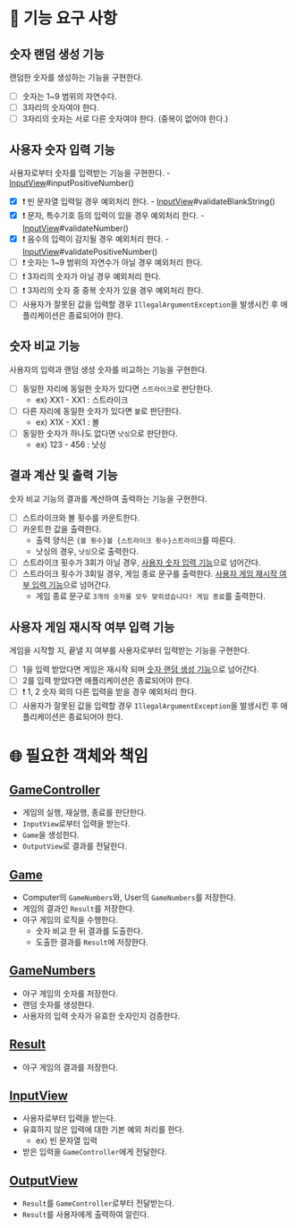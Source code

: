 # 📌 기능 요구 사항

## 숫자 랜덤 생성 기능

랜덤한 숫자를 생성하는 기능을 구현한다.

- [ ] 숫자는 1~9 범위의 자연수다.
- [ ] 3자리의 숫자여야 한다.
- [ ] 3자리의 숫자는 서로 다른 숫자여야 한다. (중복이 없어야 한다.)

## 사용자 숫자 입력 기능

사용자로부터 숫자를 입력받는 기능을 구현한다. - [InputView](#InputView)#inputPositiveNumber()

- [x] ❗️ 빈 문자열 입력일 경우 예외처리 한다. - [InputView](#InputView)#validateBlankString()
- [x] ❗️ 문자, 특수기호 등의 입력이 있을 경우 예외처리 한다. - [InputView](#InputView)#validateNumber()
- [x] ❗️ 음수의 입력이 감지될 경우 예외처리 한다. - [InputView](#InputView)#validatePositiveNumber()
- [ ] ❗️ 숫자는 1~9 범위의 자연수가 아닐 경우 예외처리 한다.
- [ ] ❗️ 3자리의 숫자가 아닐 경우 예외처리 한다.
- [ ] ❗️ 3자리의 숫자 중 중복 숫자가 있을 경우 예외처리 한다.
- [ ] 사용자가 잘못된 값을 입력할 경우 `IllegalArgumentException`을 발생시킨 후 애플리케이션은 종료되어야 한다.

## 숫자 비교 기능

사용자의 입력과 랜덤 생성 숫자를 비교하는 기능을 구현한다.

- [ ] 동일한 자리에 동일한 숫자가 있다면 `스트라이크`로 판단한다.
    - ex) XX1 - XX1 : 스트라이크
- [ ] 다른 자리에 동일한 숫자가 있다면 `볼`로 판단한다.
    - ex) X1X - XX1 : 볼
- [ ] 동일한 숫자가 하나도 없다면 `낫싱`으로 판단한다.
    - ex) 123 - 456 : 낫싱

## 결과 계산 및 출력 기능

숫자 비교 기능의 결과를 계산하여 출력하는 기능을 구현한다.

- [ ] 스트라이크와 볼 횟수를 카운트한다.
- [ ] 카운트한 값을 출력한다.
    - 출력 양식은 `{볼 횟수}볼 {스트라이크 횟수}스트라이크`를 따른다.
    - 낫싱의 경우, `낫싱`으로 출력한다.
- [ ] 스트라이크 횟수가 3회가 아닐 경우, [사용자 숫자 입력 기능](#사용자-숫자-입력-기능)으로 넘어간다.
- [ ] 스트라이크 횟수가 3회일 경우, 게임 종료 문구를 출력한다. [사용자 게임 재시작 여부 입력 기능](#사용자-게임-재시작-여부-입력-기능)으로 넘어간다.
    - 게임 종료 문구로 `3개의 숫자를 모두 맞히셨습니다! 게임 종료`를 출력한다.

## 사용자 게임 재시작 여부 입력 기능

게임을 시작할 지, 끝낼 지 여부를 사용자로부터 입력받는 기능을 구현한다.

- [ ] 1을 입력 받았다면 게임은 재시작 되며 [숫자 랜덤 생성 기능](#숫자-랜덤-생성-기능)으로 넘어간다.
- [ ] 2를 입력 받았다면 애플리케이션은 종료되어야 한다.
- [ ] ❗️ 1, 2 숫자 외의 다른 입력을 받을 경우 예외처리 한다.
- [ ] 사용자가 잘못된 값을 입력할 경우 `IllegalArgumentException`을 발생시킨 후 애플리케이션은 종료되어야 한다.

# 🌐 필요한 객체와 책임

## [GameController](../src/main/java/baseball/controller/GameController.java)

- 게임의 실행, 재실행, 종료를 판단한다.
- `InputView`로부터 입력을 받는다.
- `Game`을 생성한다.
- `OutputView`로 결과를 전달한다.

## [Game](../src/main/java/baseball/model/Game.java)

- Computer의 `GameNumbers`와, User의 `GameNumbers`를 저장한다.
- 게임의 결과인 `Result`를 저장한다.
- 야구 게임의 로직을 수행한다.
    - 숫자 비교 한 뒤 결과를 도출한다.
    - 도출한 결과를 `Result`에 저장한다.

## [GameNumbers](../src/main/java/baseball/model/GameNumbers.java)

- 야구 게임의 숫자를 저장한다.
- 랜덤 숫자를 생성한다.
- 사용자의 입력 숫자가 유효한 숫자인지 검증한다.

## [Result](../src/main/java/baseball/model/Result.java)

- 야구 게임의 결과를 저장한다.

## [InputView](../src/main/java/baseball/view/InputView.java)

- 사용자로부터 입력을 받는다.
- 유효하지 않은 입력에 대한 기본 예외 처리를 한다.
    - ex) 빈 문자열 입력
- 받은 입력을 `GameController`에게 전달한다.

## [OutputView](../src/main/java/baseball/view/OutputView.java)

- `Result`를 `GameController`로부터 전달받는다.
- `Result`를 사용자에게 출력하여 알린다.

